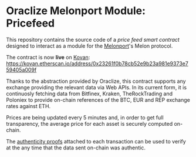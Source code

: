# Oraclize Melonport Module: Pricefeed

This repository contains the source code of a *price feed smart contract* designed to interact as a module for the [Melonport](https://melonport.com)'s Melon protocol.

The contract is now **live** on [Kovan](https://github.com/kovan-testnet/proposal): https://kovan.etherscan.io/address/0x23261f0b78cb52e9b23a981e9373e759405a009f

Thanks to the abstraction provided by Oraclize, this contract supports any exchange providing the relevant data via Web APIs.
In its current form, it is continuosly fetching data from Bitfinex, Kraken, TheRockTrading and Poloniex to provide on-chain references of the BTC, EUR and REP exchange rates against ETH.

Prices are being updated every 5 minutes and, in order to get full transparency, the average price for each asset is securely computed on-chain.

The [authenticity proofs](http://docs.oraclize.it/#authenticity-proofs) attached to each transaction can be used to verify at the any time that the data sent on-chain was authentic.
